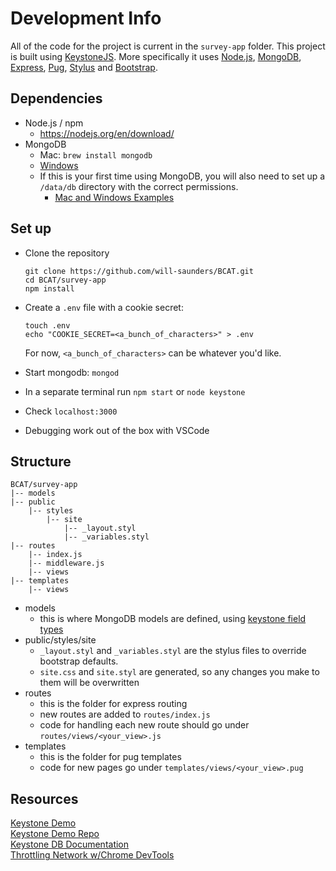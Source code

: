 # Development Info

All of the code for the project is current in the `survey-app` folder. This project is built using [KeystoneJS](https://keystonejs.com/). More specifically it uses [Node.js](https://nodejs.org/en/), [MongoDB](https://www.mongodb.com/what-is-mongodb), [Express](https://expressjs.com/), [Pug](https://pugjs.org/api/getting-started.html), [Stylus](http://stylus-lang.com/) and [Bootstrap](https://getbootstrap.com/).

## Dependencies
* Node.js / npm
  * https://nodejs.org/en/download/
* MongoDB
  * Mac: `brew install mongodb`
  * [Windows](https://docs.mongodb.com/manual/tutorial/install-mongodb-on-windows/)
  * If this is your first time using MongoDB, you will also need to set up a `/data/db` directory with the correct permissions.
    * [Mac and Windows Examples](https://stackoverflow.com/questions/41420466/mongodb-shuts-down-with-code-100)

## Set up
* Clone the repository   

  ```
  git clone https://github.com/will-saunders/BCAT.git
  cd BCAT/survey-app
  npm install
  ```
* Create a `.env` file with a cookie secret:   

  ```
  touch .env
  echo "COOKIE_SECRET=<a_bunch_of_characters>" > .env
  ```
  For now, `<a_bunch_of_characters>` can be whatever you'd like.  

* Start mongodb: `mongod`
* In a separate terminal run `npm start` or  `node keystone`
* Check `localhost:3000`
* Debugging work out of the box with VSCode

## Structure
```
BCAT/survey-app
|-- models
|-- public
    |-- styles
        |-- site
            |-- _layout.styl
            |-- _variables.styl
|-- routes
    |-- index.js
    |-- middleware.js
    |-- views
|-- templates
    |-- views
```
* models
  * this is where MongoDB models are defined, using [keystone field types](https://keystonejs.netlify.com/api/field/)
* public/styles/site
  * `_layout.styl` and `_variables.styl` are the stylus files to override bootstrap defaults.
  * `site.css` and `site.styl` are generated, so any changes you make to them will be overwritten
* routes
  * this is the folder for express routing
  * new routes are added to `routes/index.js`
  * code for handling each new route should go under `routes/views/<your_view>.js`
* templates
  * this is the folder for pug templates
  * code for new pages go under `templates/views/<your_view>.pug`

## Resources
[Keystone Demo](http://demo.keystonejs.com/)  
[Keystone Demo Repo](https://github.com/keystonejs/keystone-demo)  
[Keystone DB Documentation](https://keystonejs.netlify.com/documentation/database/)  
[Throttling Network w/Chrome DevTools](https://developers.google.com/web/tools/chrome-devtools/network-performance/network-conditions)
